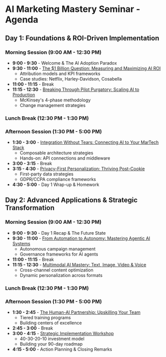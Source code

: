 # AI Marketing Mastery Seminar - Agenda

## Day 1: Foundations & ROI-Driven Implementation

### Morning Session (9:00 AM - 12:30 PM)
- **9:00 - 9:30** - Welcome & The AI Adoption Paradox
- **9:30 - 11:00** - [The $1 Billion Question: Measuring and Maximizing AI ROI](day1/01-measuring-roi.md)
  - Attribution models and KPI frameworks
  - Case studies: Netflix, Harley-Davidson, Cosabella
- **11:00 - 11:15** - Break
- **11:15 - 12:30** - [Breaking Through Pilot Purgatory: Scaling AI to Production](day1/02-scaling-ai.md)
  - McKinsey's 4-phase methodology
  - Change management strategies

### Lunch Break (12:30 PM - 1:30 PM)

### Afternoon Session (1:30 PM - 5:00 PM)
- **1:30 - 3:00** - [Integration Without Tears: Connecting AI to Your MarTech Stack](day1/03-martech-integration.md)
  - Composable architecture strategies
  - Hands-on: API connections and middleware
- **3:00 - 3:15** - Break
- **3:15 - 4:30** - [Privacy-First Personalization: Thriving Post-Cookie](day1/04-privacy-personalization.md)
  - First-party data strategies
  - GDPR/CCPA compliance frameworks
- **4:30 - 5:00** - Day 1 Wrap-up & Homework

## Day 2: Advanced Applications & Strategic Transformation

### Morning Session (9:00 AM - 12:30 PM)
- **9:00 - 9:30** - Day 1 Recap & The Future State
- **9:30 - 11:00** - [From Automation to Autonomy: Mastering Agentic AI Systems](day2/01-agentic-ai.md)
  - Autonomous campaign management
  - Governance frameworks for AI agents
- **11:00 - 11:15** - Break
- **11:15 - 12:30** - [Multimodal AI Mastery: Text, Image, Video & Voice](day2/02-multimodal-ai.md)
  - Cross-channel content optimization
  - Dynamic personalization across formats

### Lunch Break (12:30 PM - 1:30 PM)

### Afternoon Session (1:30 PM - 5:00 PM)
- **1:30 - 2:45** - [The Human-AI Partnership: Upskilling Your Team](day2/03-team-upskilling.md)
  - Tiered training programs
  - Building centers of excellence
- **2:45 - 3:00** - Break
- **3:00 - 4:15** - [Strategic Implementation Workshop](day2/04-implementation-workshop.md)
  - 40-30-20-10 investment model
  - Building your 90-day roadmap
- **4:15 - 5:00** - Action Planning & Closing Remarks